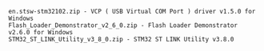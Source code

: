     en.stsw-stm32102.zip - VCP ( USB Virtual COM Port ) driver v1.5.0 for Windows
    Flash_Loader_Demonstrator_v2_6_0.zip - Flash Loader Demonstrator v2.6.0 for Windows
    STM32_ST_LINK_Utility_v3_8_0.zip - STM32 ST LINK Utility v3.8.0

